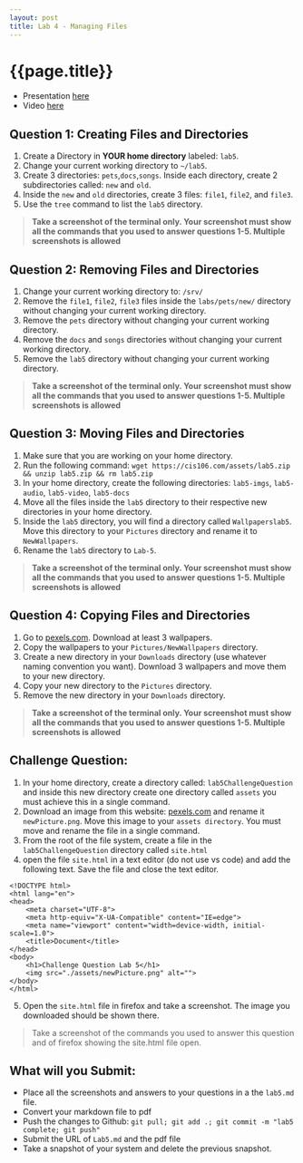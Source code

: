 ```yaml
---
layout: post
title: Lab 4 - Managing Files 
---
```


# {{page.title}}

* Presentation [here](https://rapurl.live/f6n)
* Video [here](https://youtu.be/DehHVadtKww)


## Question 1: Creating Files and Directories
1. Create a Directory in **YOUR home directory** labeled: `lab5`. 
2. Change your current working directory to `~/lab5`. 
3. Create 3 directories: `pets`,`docs`,`songs`. Inside each directory, create 2 subdirectories called: `new` and `old`.
4. Inside the `new` and `old` directories, create 3 files: `file1`, `file2`, and `file3`.
5. Use the `tree` command to list the `lab5` directory.

> **Take a screenshot of the terminal only. Your screenshot must show all the commands that you used to answer questions 1-5. Multiple screenshots is allowed**

## Question 2: Removing Files and Directories
1. Change your current working directory to: `/srv/`
2. Remove the `file1`, `file2`, `file3` files inside the `labs/pets/new/` directory without changing your current working directory.
3. Remove the `pets` directory without changing your current working directory.
4. Remove the `docs` and `songs` directories without changing your current working directory.
5. Remove the `lab5` directory without changing your current working directory.

> **Take a screenshot of the terminal only. Your screenshot must show all the commands that you used to answer questions 1-5. Multiple screenshots is allowed**


## Question 3: Moving Files and Directories
1. Make sure that you are working on your home directory. 
2. Run the following command: `wget https://cis106.com/assets/lab5.zip && unzip lab5.zip && rm lab5.zip`
3. In your home directory, create the following directories: `lab5-imgs`, `lab5-audio`, `lab5-video`, `lab5-docs`
4. Move all the files inside the `lab5` directory to their respective new directories in your home directory. 
5. Inside the  `lab5` directory, you will find a directory called `Wallpaperslab5`. Move this directory to your `Pictures` directory and rename it to `NewWallpapers`.
6. Rename the `lab5` directory to `Lab-5`.

> **Take a screenshot of the terminal only. Your screenshot must show all the commands that you used to answer questions 1-5. Multiple screenshots is allowed**


## Question 4: Copying Files and Directories
1. Go to [pexels.com](https://www.pexels.com/search/HD%20wallpaper/). Download at least 3 wallpapers.
2. Copy the wallpapers to your `Pictures/NewWallpapers` directory. 
3. Create a new directory in your `Downloads` directory (use whatever naming convention you want). Download 3 wallpapers and move them to your new directory.
4. Copy your new directory to the `Pictures` directory.
5. Remove the new directory in your `Downloads` directory.

> **Take a screenshot of the terminal only. Your screenshot must show all the commands that you used to answer questions 1-5. Multiple screenshots is allowed**


## Challenge Question:

1. In your home directory, create a directory called: `lab5ChallengeQuestion` and inside this new directory create one directory called `assets` you must achieve this in a single command.
2. Download an image from this website: [pexels.com](https://www.pexels.com/search/HD%20wallpaper/) and rename it `newPicture.png`. Move this image to your `assets directory`. You must move and rename the file in a single command. 
3. From the root of the file system, create a file in the `lab5ChallengeQuestion` directory called `site.html`
4. open the file `site.html` in a text editor (do not use vs code) and add the following text. Save the file and close the text editor.

```
<!DOCTYPE html>
<html lang="en">
<head>
    <meta charset="UTF-8">
    <meta http-equiv="X-UA-Compatible" content="IE=edge">
    <meta name="viewport" content="width=device-width, initial-scale=1.0">
    <title>Document</title>
</head>
<body>
    <h1>Challenge Question Lab 5</h1>
    <img src="./assets/newPicture.png" alt="">
</body>
</html>
```

5. Open the `site.html` file in firefox and take a screenshot. The image you downloaded should be shown there. 

> Take a screenshot of the commands you used to answer this question and of firefox showing the site.html file open.



## What will you Submit:
* Place all the screenshots and answers to your questions in a the `lab5.md` file.
* Convert your markdown file to pdf 
* Push the changes to Github: `git pull; git add .; git commit -m "lab5 complete; git push"`
* Submit the URL of `Lab5.md` and the pdf file
* Take a snapshot of your system and delete the previous snapshot.

